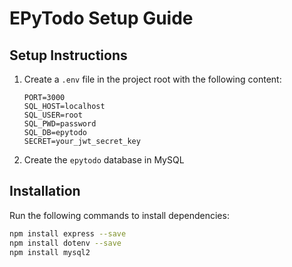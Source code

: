 # EPyTodo Setup Guide

## Setup Instructions

1. Create a `.env` file in the project root with the following content:
    ```
    PORT=3000
    SQL_HOST=localhost
    SQL_USER=root
    SQL_PWD=password
    SQL_DB=epytodo
    SECRET=your_jwt_secret_key
    ```

2. Create the `epytodo` database in MySQL

## Installation

Run the following commands to install dependencies:
```bash
npm install express --save
npm install dotenv --save
npm install mysql2
```